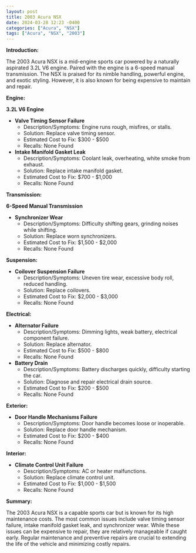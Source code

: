 ```yaml
---
layout: post
title: 2003 Acura NSX
date: 2024-03-28 12:23 -0400
categories: ["Acura", "NSX"]
tags: ["Acura", "NSX", "2003"]
---
```

**Introduction:**

The 2003 Acura NSX is a mid-engine sports car powered by a naturally aspirated 3.2L V6 engine. Paired with the engine is a 6-speed manual transmission. The NSX is praised for its nimble handling, powerful engine, and exotic styling. However, it is also known for being expensive to maintain and repair.

**Engine:**

**3.2L V6 Engine**

* **Valve Timing Sensor Failure**
    * Description/Symptoms: Engine runs rough, misfires, or stalls.
    * Solution: Replace valve timing sensor.
    * Estimated Cost to Fix: $300 - $500
    * Recalls: None Found
* **Intake Manifold Gasket Leak**
    * Description/Symptoms: Coolant leak, overheating, white smoke from exhaust.
    * Solution: Replace intake manifold gasket.
    * Estimated Cost to Fix: $700 - $1,000
    * Recalls: None Found

**Transmission:**

**6-Speed Manual Transmission**

* **Synchronizer Wear**
    * Description/Symptoms: Difficulty shifting gears, grinding noises while shifting.
    * Solution: Replace worn synchronizers.
    * Estimated Cost to Fix: $1,500 - $2,000
    * Recalls: None Found

**Suspension:**

* **Coilover Suspension Failure**
    * Description/Symptoms: Uneven tire wear, excessive body roll, reduced handling.
    * Solution: Replace coilovers.
    * Estimated Cost to Fix: $2,000 - $3,000
    * Recalls: None Found

**Electrical:**

* **Alternator Failure**
    * Description/Symptoms: Dimming lights, weak battery, electrical component failure.
    * Solution: Replace alternator.
    * Estimated Cost to Fix: $500 - $800
    * Recalls: None Found
* **Battery Drain**
    * Description/Symptoms: Battery discharges quickly, difficulty starting the car.
    * Solution: Diagnose and repair electrical drain source.
    * Estimated Cost to Fix: $200 - $500
    * Recalls: None Found

**Exterior:**

* **Door Handle Mechanisms Failure**
    * Description/Symptoms: Door handle becomes loose or inoperable.
    * Solution: Replace door handle mechanism.
    * Estimated Cost to Fix: $200 - $400
    * Recalls: None Found

**Interior:**

* **Climate Control Unit Failure**
    * Description/Symptoms: AC or heater malfunctions.
    * Solution: Replace climate control unit.
    * Estimated Cost to Fix: $1,000 - $1,500
    * Recalls: None Found

**Summary:**

The 2003 Acura NSX is a capable sports car but is known for its high maintenance costs. The most common issues include valve timing sensor failure, intake manifold gasket leak, and synchronizer wear. While these issues can be expensive to repair, they are relatively manageable if caught early. Regular maintenance and preventive repairs are crucial to extending the life of the vehicle and minimizing costly repairs.
